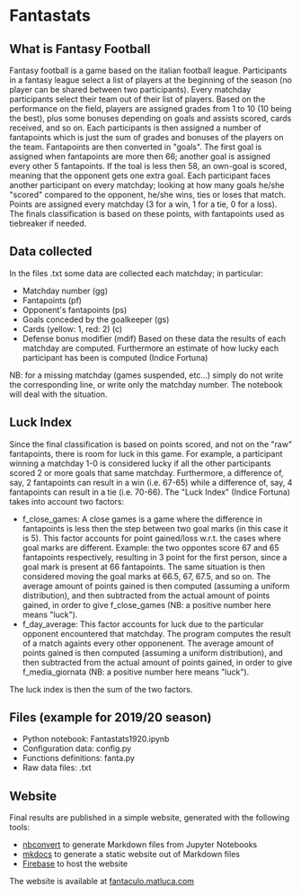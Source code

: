 # Fantastats

## What is Fantasy Football

Fantasy football is a game based on the italian football league. Participants in a fantasy league select a list of players at the beginning of the season (no player can be shared between two participants). Every matchday participants select their team out of their list of players. Based on the performance on the field, players are assigned grades from 1 to 10 (10 being the best), plus some bonuses depending on goals and assists scored, cards received, and so on. Each participants is then assigned a number of fantapoints which is just the sum of grades and bonuses of the players on the team. Fantapoints are then converted in "goals". The first goal is assigned when fantapoints are more then 66; another goal is assigned every other 5 fantapoints. If the toal is less then 58, an own-goal is scored, meaning that the opponent gets one extra goal.
Each participant faces another participant on every matchday; looking at how many goals he/she "scored" compared to the opponent, he/she wins, ties or loses that match. Points are assigned every matchday (3 for a win, 1 for a tie, 0 for a loss). The finals classification is based on these points, with fantapoints used as tiebreaker if needed.

## Data collected

In the files .txt some data are collected each matchday; in particular:
- Matchday number (gg)
- Fantapoints (pf)
- Opponent's fantapoints (ps)
- Goals conceded by the goalkeeper (gs)
- Cards (yellow: 1, red: 2) (c)
- Defense bonus modifier (mdif)
Based on these data the results of each matchday are computed. Furthermore an estimate of how lucky each participant has been is computed (Indice Fortuna)

NB: for a missing matchday (games suspended, etc...) simply do not write the corresponding line, or write only the matchday number. The notebook will deal with the situation.

## Luck Index

Since the final classification is based on points scored, and not on the "raw" fantapoints, there is room for luck in this game. For example, a participant winning a matchday 1-0 is considered lucky if all the other participants scored 2 or more goals that same matchday. Furthermore, a difference of, say, 2 fantapoints can result in a win (i.e. 67-65) while a difference of, say, 4 fantapoints can result in a tie (i.e. 70-66). The "Luck Index" (Indice Fortuna) takes into account two factors:
- f_close_games: A close games is a game where the difference in fantapoints is less then the step between two goal marks (in this case it is 5). This factor accounts for point gained/loss w.r.t. the cases where goal marks are different. Example: the two oppontes score 67 and 65 fantapoints respectively, resulting in 3 point for the first person, since a goal mark is present at 66 fantapoints. The same situation is then considered moving the goal marks at 66.5, 67, 67.5, and so on. The average amount of points gained is then computed (assuming a uniform distribution), and then subtracted from the actual amount of points gained, in order to give f_close_games (NB: a positive number here means "luck").
- f_day_average: This factor accounts for luck due to the particular opponent encountered that matchday. The program computes the result of a match againts every other opponenent. The average amount of points gained is then computed (assuming a uniform distribution), and then subtracted from the actual amount of points gained, in order to give f_media_giornata (NB: a positive number here means "luck").

The luck index is then the sum of the two factors.

## Files (example for 2019/20 season)

* Python notebook: Fantastats1920.ipynb
* Configuration data: config.py
* Functions definitions: fanta.py
* Raw data files: .txt

## Website
Final results are published in a simple website, generated with the following tools:
* [nbconvert](https://nbconvert.readthedocs.io) to generate Markdown files from Jupyter Notebooks
* [mkdocs](https://www.mkdocs.org/) to generate a static website out of Markdown files
* [Firebase](https://firebase.google.com/docs/hosting) to host the website

The website is available at [fantaculo.matluca.com](https://fantaculo.matluca.com)

